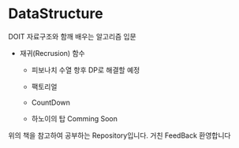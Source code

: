 # DataStructure
DOIT 자료구조와 함깨 배우는 알고리즘 입문 

* 재귀(Recrusion) 함수

   - 피보나치 수열
      항후 DP로 해결할 예정

   - 팩토리얼
   - CountDown
   - 하노이의 탑
     Comming Soon


위의 책을 참고하여 공부하는 Repository입니다. 
거친 FeedBack 환영합니다
